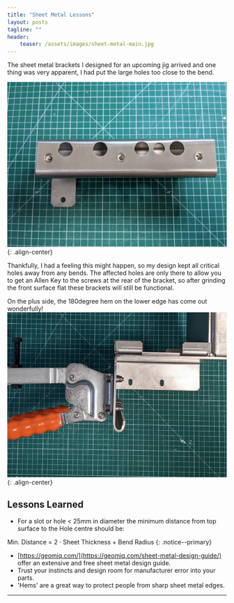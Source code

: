 ```yaml
---
title: "Sheet Metal Lessons"
layout: posts
tagline: ""
header:
    teaser: /assets/images/sheet-metal-main.jpg
---
```

The sheet metal brackets I designed for an upcoming jig arrived and one thing was very apparent, I had put the large holes too close to the bend.

![](../assets/images/sheet-metal-main.jpg){: .align-center}

Thankfully, I had a feeling this might happen, so my design kept all critical holes away from any bends. The affected holes are only there to allow you to get an Allen Key to the screws at the rear of the bracket, so after grinding the front surface flat these brackets will still be functional.

On the plus side, the 180degree hem on the lower edge has come out wonderfully!
![](../assets/images/sheet-metal-180-hem.jpg){: .align-center}
## Lessons Learned
- For a slot or hole < 25mm in diameter the minimum distance from top surface to the Hole centre should be:

Min. Distance = 2 · Sheet Thickness + Bend Radius 
{: .notice--primary}
- [https://geomiq.com/](https://geomiq.com/sheet-metal-design-guide/) offer an extensive and free sheet metal design guide.
- Trust your instincts and design room for manufacturer error into your parts.
- 'Hems' are a great way to protect people from sharp sheet metal edges.

***
